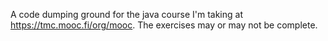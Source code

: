 A code dumping ground for the java course I'm taking at https://tmc.mooc.fi/org/mooc. The exercises may or may not be complete.
